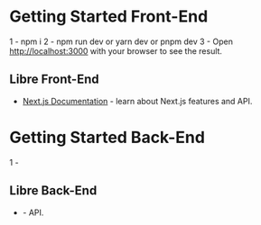 # Getting Started Front-End

1 - npm i
2 - npm run dev or yarn dev or pnpm dev
3 - Open [http://localhost:3000](http://localhost:3000) with your browser to see the result.

## Libre Front-End

- [Next.js Documentation](https://nextjs.org/docs) - learn about Next.js features and API.

# Getting Started Back-End

1 -

## Libre Back-End

- []() - API.
